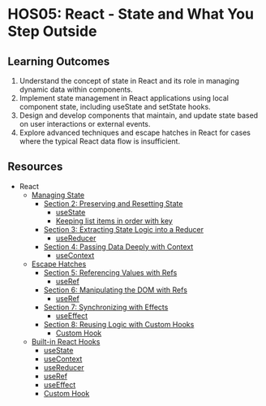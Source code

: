 # HOS05: React - State and What You Step Outside
##  Learning Outcomes
1.	Understand the concept of state in React and its role in managing dynamic data within components.
2.	Implement state management in React applications using local component state, including useState and setState hooks.
3.	Design and develop components that maintain, and update state based on user interactions or external events.
4.	Explore advanced techniques and escape hatches in React for cases where the typical React data flow is insufficient.

## Resources
* React
  * [Managing State](https://react.dev/learn/managing-state)
    * [Section 2: Preserving and Resetting State](https://react.dev/learn/managing-state#preserving-and-resetting-state)
      * [useState](https://react.dev/reference/react/useState)
      * [Keeping list items in order with key](https://react.dev/learn/rendering-lists#keeping-list-items-in-order-with-key)
    * [Section 3: Extracting State Logic into a Reducer](https://react.dev/learn/managing-state#extracting-state-logic-into-a-reducer) 
      * [useReducer](https://react.dev/reference/react/useReducer)
    * [Section 4: Passing Data Deeply with Context](https://react.dev/learn/managing-state#passing-data-deeply-with-context)
      * [useContext](https://react.dev/reference/react/useContext)
  * [Escape Hatches](https://react.dev/learn/escape-hatches)
    * [Section 5: Referencing Values with Refs](https://react.dev/learn/escape-hatches#referencing-values-with-refs)
      * [useRef](https://react.dev/reference/react/useRef)
    * [Section 6: Manipulating the DOM with Refs](https://react.dev/learn/escape-hatches#manipulating-the-dom-with-refs)
      * [useRef](https://react.dev/reference/react/useRef)
    * [Section 7: Synchronizing with Effects](https://react.dev/learn/escape-hatches#synchronizing-with-effects)
      * [useEffect](https://react.dev/reference/react/useEffect)
    * [Section 8: Reusing Logic with Custom Hooks](https://react.dev/learn/escape-hatches#reusing-logic-with-custom-hooks)
      * [Custom Hook](https://react.dev/learn/reusing-logic-with-custom-hooks#custom-hooks-sharing-logic-between-components)
  * [Built-in React Hooks](https://react.dev/reference/react)
    * [useState](https://react.dev/reference/react/useState)
    * [useContext](https://react.dev/reference/react/useContext)
    * [useReducer](https://react.dev/reference/react/useReducer)
    * [useRef](https://react.dev/reference/react/useRef)
    * [useEffect](https://react.dev/reference/react/useEffect)
    * [Custom Hook](https://react.dev/learn/reusing-logic-with-custom-hooks#custom-hooks-sharing-logic-between-components)
